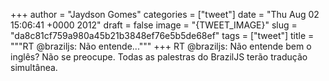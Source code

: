 
+++
author = "Jaydson Gomes"
categories = ["tweet"]
date = "Thu Aug 02 15:06:41 +0000 2012"
draft = false
image = "{TWEET_IMAGE}"
slug = "da8c81cf759a980a45b21b3848ef76e5b5de68ef"
tags = ["tweet"]
title = """RT @braziljs: Não entende..."""
+++
RT @braziljs: Não entende bem o inglês? Não se preocupe. Todas as palestras do BrazilJS terão tradução simultânea.
